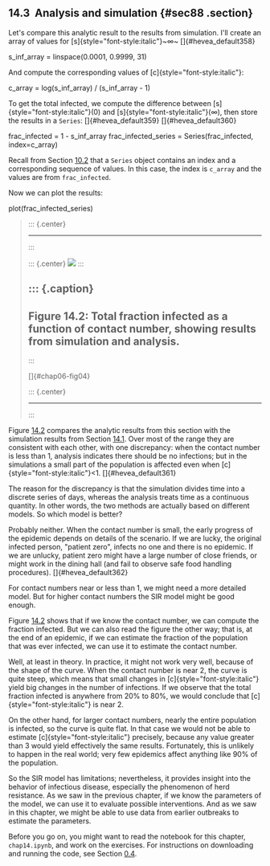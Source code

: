 ﻿14.3  Analysis and simulation {#sec88 .section}
-----------------------------

Let's compare this analytic result to the results from simulation. I'll
create an array of values for [s]{style="font-style:italic"}~∞~
[]{#hevea_default358}

s\_inf\_array = linspace(0.0001, 0.9999, 31)

And compute the corresponding values of [c]{style="font-style:italic"}:

c\_array = log(s\_inf\_array) / (s\_inf\_array - 1)

To get the total infected, we compute the difference between
[s]{style="font-style:italic"}(0) and [s]{style="font-style:italic"}(∞),
then store the results in a `Series`: []{#hevea_default359}
[]{#hevea_default360}

frac\_infected = 1 - s\_inf\_array frac\_infected\_series =
Series(frac\_infected, index=c\_array)

Recall from Section [10.2](#dataframe) that a `Series` object contains
an index and a corresponding sequence of values. In this case, the index
is `c_array` and the values are from `frac_infected`.

Now we can plot the results:

plot(frac\_infected\_series)

> ::: {.center}
>
> ------------------------------------------------------------------------
> :::
>
> ::: {.center}
> ![](ModSimPy022.png)
> :::
>
> ::: {.caption}
>   ---------------------------------------------------------------------------------------------------------------------
>   Figure 14.2: Total fraction infected as a function of contact number, showing results from simulation and analysis.
>   ---------------------------------------------------------------------------------------------------------------------
> :::
>
> []{#chap06-fig04}
>
> ::: {.center}
>
> ------------------------------------------------------------------------
> :::

Figure [14.2](#chap06-fig04) compares the analytic results from this
section with the simulation results from Section [14.1](#nondim). Over
most of the range they are consistent with each other, with one
discrepancy: when the contact number is less than 1, analysis indicates
there should be no infections; but in the simulations a small part of
the population is affected even when [c]{style="font-style:italic"}\<1.
[]{#hevea_default361}

The reason for the discrepancy is that the simulation divides time into
a discrete series of days, whereas the analysis treats time as a
continuous quantity. In other words, the two methods are actually based
on different models. So which model is better?

Probably neither. When the contact number is small, the early progress
of the epidemic depends on details of the scenario. If we are lucky, the
original infected person, "patient zero\", infects no one and there is
no epidemic. If we are unlucky, patient zero might have a large number
of close friends, or might work in the dining hall (and fail to observe
safe food handling procedures). []{#hevea_default362}

For contact numbers near or less than 1, we might need a more detailed
model. But for higher contact numbers the SIR model might be good
enough.

Figure [14.2](#chap06-fig04) shows that if we know the contact number,
we can compute the fraction infected. But we can also read the figure
the other way; that is, at the end of an epidemic, if we can estimate
the fraction of the population that was ever infected, we can use it to
estimate the contact number.

Well, at least in theory. In practice, it might not work very well,
because of the shape of the curve. When the contact number is near 2,
the curve is quite steep, which means that small changes in
[c]{style="font-style:italic"} yield big changes in the number of
infections. If we observe that the total fraction infected is anywhere
from 20% to 80%, we would conclude that [c]{style="font-style:italic"}
is near 2.

On the other hand, for larger contact numbers, nearly the entire
population is infected, so the curve is quite flat. In that case we
would not be able to estimate [c]{style="font-style:italic"} precisely,
because any value greater than 3 would yield effectively the same
results. Fortunately, this is unlikely to happen in the real world; very
few epidemics affect anything like 90% of the population.

So the SIR model has limitations; nevertheless, it provides insight into
the behavior of infectious disease, especially the phenomenon of herd
resistance. As we saw in the previous chapter, if we know the parameters
of the model, we can use it to evaluate possible interventions. And as
we saw in this chapter, we might be able to use data from earlier
outbreaks to estimate the parameters.

Before you go on, you might want to read the notebook for this chapter,
`chap14.ipynb`, and work on the exercises. For instructions on
downloading and running the code, see Section [0.4](#code).

